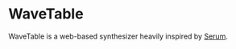 # WaveTable

WaveTable is a web-based synthesizer heavily inspired by [Serum](https://xferrecords.com/products/serum/).